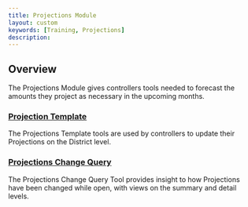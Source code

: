 ```yaml
---
title: Projections Module
layout: custom
keywords: [Training, Projections]
description: 
---
```


## Overview

The Projections Module gives controllers tools needed to forecast the amounts they project as necessary in the upcoming months.

### [ Projection Template ](/bApps/InterjectTraining/Projections/ProjectionTemplateSummary.html)

The Projections Template tools are used by controllers to update their Projections on the District level.

### [ Projections Change Query ](/bApps/InterjectTraining/Projections/ProjectionChangeQuery.html)

The Projections Change Query Tool provides insight to how Projections have been changed while open, with views on the summary and detail levels.

